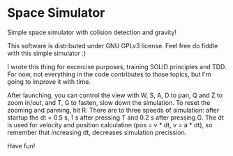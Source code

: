 # Space Simulator
Simple space simulator with colision detection and gravity!

This software is distributed under GNU GPLv3 license.
Feel free do fiddle with this simple simulator :)

I wrote this thing for excercise purposes, training SOLID principles and TDD. For now, not everything in the code contributes to those topics, but I'm going to improve it with time.

After launching, you can control the view with W, S, A, D to pan, Q and Z to zoom in/out, and T, G to fasten, slow down the simulation. To reset the zooming and panning, hit R. There are to three speeds of simulation: after startup the dt = 0.5 s, 1 s after pressing T and 
0.2 s after pressing G. The dt is used for velocity and position calculation (pos = v * dt, v = a * dt), so remember that increasing dt, decreases simulation precission.

Have fun!
